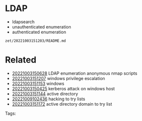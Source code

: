 # LDAP
- ldapsearch
- unauthenticated enumeration
- authenticated enumeration

` zet/20221003151203/README.md `

# Related

- [20221003150628](/zet/20221003150628/README.md) LDAP enumeration anonymous nmap scripts
- [20221003151207](/zet/20221003151207/README.md) windows privilege escalation
- [20221003151153](/zet/20221003151153/README.md) windows
- [20221003150425](/zet/20221003150425/README.md) kerberos attack on windows host
- [20221003151144](/zet/20221003151144/README.md) active directory 
- [20221009102436](/zet/20221009102436/README.md) hacking to try lists
- [20221003151172](/zet/20221003151172/README.md) active directory domain to try list

Tags:

    
